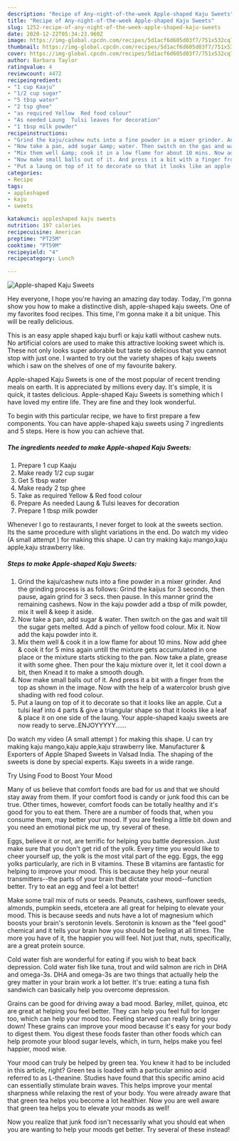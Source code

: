 ```yaml
---
description: "Recipe of Any-night-of-the-week Apple-shaped Kaju Sweets"
title: "Recipe of Any-night-of-the-week Apple-shaped Kaju Sweets"
slug: 1252-recipe-of-any-night-of-the-week-apple-shaped-kaju-sweets
date: 2020-12-22T05:34:23.960Z
image: https://img-global.cpcdn.com/recipes/5d1acf6d605d03f7/751x532cq70/apple-shaped-kaju-sweets-recipe-main-photo.jpg
thumbnail: https://img-global.cpcdn.com/recipes/5d1acf6d605d03f7/751x532cq70/apple-shaped-kaju-sweets-recipe-main-photo.jpg
cover: https://img-global.cpcdn.com/recipes/5d1acf6d605d03f7/751x532cq70/apple-shaped-kaju-sweets-recipe-main-photo.jpg
author: Barbara Taylor
ratingvalue: 4
reviewcount: 4472
recipeingredient:
- "1 cup Kaaju"
- "1/2 cup sugar"
- "5 tbsp water"
- "2 tsp ghee"
- "as required Yellow  Red food colour"
- "As needed Laung  Tulsi leaves for decoration"
- "1 tbsp milk powder"
recipeinstructions:
- "Grind the kaju/cashew nuts into a fine powder in a mixer grinder. And the grinding process is as follows: Grind the kaijus for 3 seconds, then pause, again grind for 3 secs. then pause. In this manner grind the remaining cashews. Now in the kaju powder add a tbsp of milk powder, mix it well &amp; keep it aside."
- "Now take a pan, add sugar &amp; water. Then switch on the gas and wait till the sugar gets melted. Add a pinch of yellow food colour. Mix it. Now add the kaju powder into it."
- "Mix them well &amp; cook it in a low flame for about 10 mins. Now add ghee &amp; cook it for 5 mins again untill the mixture gets accumulated in one place or the mixture starts sticking to the pan. Now take a plate, grease it with some ghee. Then pour the kaju mixture over it, let it cool down a bit, then Knead it to make a smooth dough."
- "Now make small balls out of it. And press it a bit with a finger from the top as shown in the image. Now with the help of a watercolor brush give shading with red food colour."
- "Put a laung on top of it to decorate so that it looks like an apple. Cut a tulsi leaf into 4 parts &amp; give a triangular shape so that it looks like a leaf &amp; place it on one side of the laung. Your apple-shaped kaaju sweets are now ready to serve..ENJOYYYYY......"
categories:
- Recipe
tags:
- appleshaped
- kaju
- sweets

katakunci: appleshaped kaju sweets 
nutrition: 197 calories
recipecuisine: American
preptime: "PT25M"
cooktime: "PT59M"
recipeyield: "4"
recipecategory: Lunch

---
```



![Apple-shaped Kaju Sweets](https://img-global.cpcdn.com/recipes/5d1acf6d605d03f7/751x532cq70/apple-shaped-kaju-sweets-recipe-main-photo.jpg)

Hey everyone, I hope you're having an amazing day today. Today, I'm gonna show you how to make a distinctive dish, apple-shaped kaju sweets. One of my favorites food recipes. This time, I'm gonna make it a bit unique. This will be really delicious.

This is an easy apple shaped kaju burfi or kaju katli without cashew nuts. No artificial colors are used to make this attractive looking sweet which is. These not only looks super adorable but taste so delicious that you cannot stop with just one. I wanted to try out the variety shapes of kaju sweets which i saw on the shelves of one of my favourite bakery.

Apple-shaped Kaju Sweets is one of the most popular of recent trending meals on earth. It is appreciated by millions every day. It's simple, it is quick, it tastes delicious. Apple-shaped Kaju Sweets is something which I have loved my entire life. They are fine and they look wonderful.


To begin with this particular recipe, we have to first prepare a few components. You can have apple-shaped kaju sweets using 7 ingredients and 5 steps. Here is how you can achieve that.

<!--inarticleads1-->

##### The ingredients needed to make Apple-shaped Kaju Sweets:

1. Prepare 1 cup Kaaju
1. Make ready 1/2 cup sugar
1. Get 5 tbsp water
1. Make ready 2 tsp ghee
1. Take as required Yellow &amp; Red food colour
1. Prepare As needed Laung &amp; Tulsi leaves for decoration
1. Prepare 1 tbsp milk powder


Whenever I go to restaurants, I never forget to look at the sweets section. Its the same procedure with slight variations in the end. Do watch my video (A small attempt ) for making this shape. U can try making kaju mango,kaju apple,kaju strawberry like. 

<!--inarticleads2-->

##### Steps to make Apple-shaped Kaju Sweets:

1. Grind the kaju/cashew nuts into a fine powder in a mixer grinder. And the grinding process is as follows: Grind the kaijus for 3 seconds, then pause, again grind for 3 secs. then pause. In this manner grind the remaining cashews. Now in the kaju powder add a tbsp of milk powder, mix it well &amp; keep it aside.
1. Now take a pan, add sugar &amp; water. Then switch on the gas and wait till the sugar gets melted. Add a pinch of yellow food colour. Mix it. Now add the kaju powder into it.
1. Mix them well &amp; cook it in a low flame for about 10 mins. Now add ghee &amp; cook it for 5 mins again untill the mixture gets accumulated in one place or the mixture starts sticking to the pan. Now take a plate, grease it with some ghee. Then pour the kaju mixture over it, let it cool down a bit, then Knead it to make a smooth dough.
1. Now make small balls out of it. And press it a bit with a finger from the top as shown in the image. Now with the help of a watercolor brush give shading with red food colour.
1. Put a laung on top of it to decorate so that it looks like an apple. Cut a tulsi leaf into 4 parts &amp; give a triangular shape so that it looks like a leaf &amp; place it on one side of the laung. Your apple-shaped kaaju sweets are now ready to serve..ENJOYYYYY......


Do watch my video (A small attempt ) for making this shape. U can try making kaju mango,kaju apple,kaju strawberry like. Manufacturer &amp; Exporters of Apple Shaped Sweets in Valsad India. The shaping of the sweets is done by special experts. Kaju sweets in a wide range. 

Try Using Food to Boost Your Mood


Many of us believe that comfort foods are bad for us and that we should stay away from them. If your comfort food is candy or junk food this can be true. Other times, however, comfort foods can be totally healthy and it's good for you to eat them. There are a number of foods that, when you consume them, may better your mood. If you are feeling a little bit down and you need an emotional pick me up, try several of these.

Eggs, believe it or not, are terrific for helping you battle depression. Just make sure that you don't get rid of the yolk. Every time you would like to cheer yourself up, the yolk is the most vital part of the egg. Eggs, the egg yolks particularly, are rich in B vitamins. These B vitamins are fantastic for helping to improve your mood. This is because they help your neural transmitters--the parts of your brain that dictate your mood--function better. Try to eat an egg and feel a lot better!

Make some trail mix of nuts or seeds. Peanuts, cashews, sunflower seeds, almonds, pumpkin seeds, etcetera are all great for helping to elevate your mood. This is because seeds and nuts have a lot of magnesium which boosts your brain's serotonin levels. Serotonin is known as the "feel good" chemical and it tells your brain how you should be feeling at all times. The more you have of it, the happier you will feel. Not just that, nuts, specifically, are a great protein source.

Cold water fish are wonderful for eating if you wish to beat back depression. Cold water fish like tuna, trout and wild salmon are rich in DHA and omega-3s. DHA and omega-3s are two things that actually help the grey matter in your brain work a lot better. It's true: eating a tuna fish sandwich can basically help you overcome depression. 

Grains can be good for driving away a bad mood. Barley, millet, quinoa, etc are great at helping you feel better. They can help you feel full for longer too, which can help your mood too. Feeling starved can really bring you down! These grains can improve your mood because it's easy for your body to digest them. You digest these foods faster than other foods which can help promote your blood sugar levels, which, in turn, helps make you feel happier, mood wise.

Your mood can truly be helped by green tea. You knew it had to be included in this article, right? Green tea is loaded with a particular amino acid referred to as L-theanine. Studies have found that this specific amino acid can essentially stimulate brain waves. This helps improve your mental sharpness while relaxing the rest of your body. You were already aware that that green tea helps you become a lot healthier. Now you are well aware that green tea helps you to elevate your moods as well!

Now you realize that junk food isn't necessarily what you should eat when you are wanting to help your moods get better. Try several of these instead!

